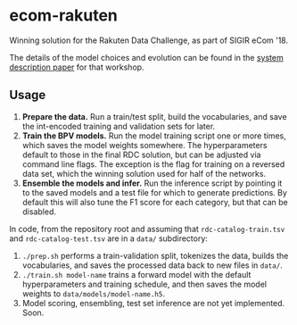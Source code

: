 # ecom-rakuten
Winning solution for the Rakuten Data Challenge, as part of SIGIR eCom '18.

The details of the model choices and evolution can be found in the [system description paper](https://sigir-ecom.github.io/ecom18DCPapers/ecom18DC_paper_9.pdf) for that workshop.

## Usage

1. **Prepare the data.** Run a train/test split, build the vocabularies, and save the int-encoded training and validation sets for later.
1. **Train the BPV models.** Run the model training script one or more times, which saves the model weights somewhere. The hyperparameters default to those in the final RDC solution, but can be adjusted via command line flags. The exception is the flag for training on a reversed data set, which the winning solution used for half of the networks.
1. **Ensemble the models and infer.** Run the inference script by pointing it to the saved models and a test file for which to generate predictions. By default this will also tune the F1 score for each category, but that can be disabled.

In code, from the repository root and assuming that `rdc-catalog-train.tsv` and `rdc-catalog-test.tsv` are in a `data/` subdirectory:
1. `./prep.sh` performs a train-validation split, tokenizes the data, builds the vocabularies, and saves the processed data back to new files in `data/`.
1. `./train.sh model-name` trains a forward model with the default hyperparameters and training schedule, and then saves the model weights to `data/models/model-name.h5`.
1. Model scoring, ensembling, test set inference are not yet implemented. Soon.
